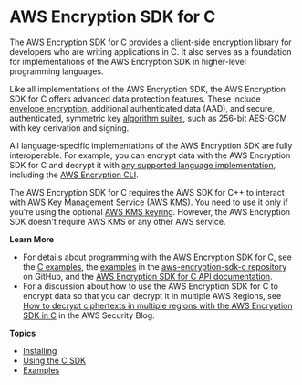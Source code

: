 # AWS Encryption SDK for C<a name="c-language"></a>

The AWS Encryption SDK for C provides a client\-side encryption library for developers who are writing applications in C\. It also serves as a foundation for implementations of the AWS Encryption SDK in higher\-level programming languages\.

Like all implementations of the AWS Encryption SDK, the AWS Encryption SDK for C offers advanced data protection features\. These include [envelope encryption](https://docs.aws.amazon.com/crypto/latest/userguide/cryptography-concepts.html#define-envelope-encryption), additional authenticated data \(AAD\), and secure, authenticated, symmetric key [algorithm suites](concepts.md#crypto-algorithm), such as 256\-bit AES\-GCM with key derivation and signing\.

All language\-specific implementations of the AWS Encryption SDK are fully interoperable\. For example, you can encrypt data with the AWS Encryption SDK for C and decrypt it with [any supported language implementation](programming-languages.md), including the [AWS Encryption CLI](crypto-cli.md)\.

The AWS Encryption SDK for C requires the AWS SDK for C\+\+ to interact with AWS Key Management Service \(AWS KMS\)\. You need to use it only if you're using the optional [AWS KMS keyring](use-kms-keyring.md)\. However, the AWS Encryption SDK doesn't require AWS KMS or any other AWS service\.

**Learn More**
+ For details about programming with the AWS Encryption SDK for C, see the [C examples](c-examples.md), the [examples](https://github.com/aws/aws-encryption-sdk-c/tree/master/examples) in the [aws\-encryption\-sdk\-c repository](https://github.com/aws/aws-encryption-sdk-c/) on GitHub, and the [AWS Encryption SDK for C API documentation](https://aws.github.io/aws-encryption-sdk-c/html/)\.
+ For a discussion about how to use the AWS Encryption SDK for C to encrypt data so that you can decrypt it in multiple AWS Regions, see [How to decrypt ciphertexts in multiple regions with the AWS Encryption SDK in C](http://aws.amazon.com/blogs/security/how-to-decrypt-ciphertexts-multiple-regions-aws-encryption-sdk-in-c/) in the AWS Security Blog\.

**Topics**
+ [Installing](c-language-installation.md)
+ [Using the C SDK](c-language-using.md)
+ [Examples](c-examples.md)